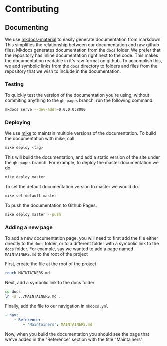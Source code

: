 # Contributing

## Documenting

We use [mkdocs-material](https://github.com/squidfunk/mkdocs-material)
to easily generate documentation from markdown.  This simplifies the relationship between our documentation and raw github files.  Mkdocs generates documentation from the ``docs`` folder.  We prefer that the
repository has inline documentation right next to the code.  This makes the documentation readable in it's raw format on github.  To accomplish this, we add symbolic links from the ``docs`` directory to folders and files from the repository that we wish to include in the documentation.

### Testing

To quickly test the version of the documentation you're using, without commiting
anything to the ``gh-pages`` branch, run the following command.

```bash
mkdocs serve --dev-addr=0.0.0.0:8000
```

### Deploying

We use [mike](https://github.com/jimporter/mike) to maintain multiple versions
of the documentation.  To build the documentation with mike, call

```bash
mike deploy <tag>
```

This will build the documentation, and add a static version of the site under the
``gh-pages`` branch.  For example, to deploy the master documentation we do

```bash
mike deploy master
```

To set the default documentation version to master we would do.

```bash
mike set-default master
```

To push the documentation to Github Pages.

```bash
mike deploy master --push
```

### Adding a new page

To add a new documentation page, you will need to first add the file
either directly to the ``docs`` folder, or to a different folder with a symbolic link to the ``docs`` folder.  For example, say we wanted to add a page named ``MAINTAINERS.md`` to the root of the project

First, create the file at the root of the project
    
```bash
touch MAINTAINERS.md
```

Next, add a symbolic link to the docs folder

```bash
cd docs
ln -s ../MAINTAINERS.md .
```
    
Finally, add the file to our navigation in ``mkdocs.yml``

```yaml
- nav:
    - Reference:
        - 'Maintainers': MAINTAINERS.md
```

Now, when you build the documentation you should see the page that
we've added in the "Reference" section with the title "Maintainers".